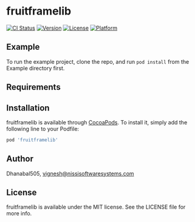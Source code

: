 # fruitframelib

[![CI Status](https://img.shields.io/travis/Dhanabal505/fruitframelib.svg?style=flat)](https://travis-ci.org/Dhanabal505/fruitframelib)
[![Version](https://img.shields.io/cocoapods/v/fruitframelib.svg?style=flat)](https://cocoapods.org/pods/fruitframelib)
[![License](https://img.shields.io/cocoapods/l/fruitframelib.svg?style=flat)](https://cocoapods.org/pods/fruitframelib)
[![Platform](https://img.shields.io/cocoapods/p/fruitframelib.svg?style=flat)](https://cocoapods.org/pods/fruitframelib)

## Example

To run the example project, clone the repo, and run `pod install` from the Example directory first.

## Requirements

## Installation

fruitframelib is available through [CocoaPods](https://cocoapods.org). To install
it, simply add the following line to your Podfile:

```ruby
pod 'fruitframelib'
```

## Author

Dhanabal505, vignesh@nissisoftwaresystems.com

## License

fruitframelib is available under the MIT license. See the LICENSE file for more info.
